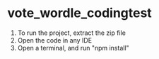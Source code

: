 # vote_wordle_codingtest
1. To run the project, extract the zip file
2. Open the code in any IDE
3. Open a terminal, and run "npm install"

